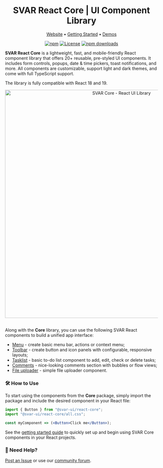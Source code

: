 <div align="center">

# SVAR React Core | UI Component Library

</div>

<div align="center">

[Website](https://svar.dev/react/core/) • [Getting Started](https://docs.svar.dev/react/core/getting_started/) • [Demos](https://docs.svar.dev/react/core/samples/#/calendar/willow)

</div>

<div align="center">

[![npm](https://img.shields.io/npm/v/@svar-ui/react-core.svg)](https://www.npmjs.com/package/@svar-ui/react-core)
[![License](https://img.shields.io/github/license/svar-widgets/core)](https://github.com/svar-widgets/core/blob/main/license.txt)
[![npm downloads](https://img.shields.io/npm/dm/@svar-ui/react-core.svg)](https://www.npmjs.com/package/@svar-ui/react-core)

</div>

**SVAR React Core** is a lightweight, fast, and mobile-friendly React component library that offers 20+ reusable, pre-styled UI components. It includes form controls, popups, date & time pickers, toast notifications, and more. All components are customizable, support light and dark themes, and come with full TypeScript support. 

The library is fully compatible with React 18 and 19.

<div align="center">

<img src="https://svar.dev/images/github/github-core.png" alt="SVAR Core - React UI Library" style="width: 752px;">

</div>

</br>

Along with the **Core** library, you can use the following SVAR React components to build a unified app interface:

- [Menu](https://github.com/svar-widgets/react-menu) - create basic menu bar, actions or context menu;
- [Toolbar](https://github.com/svar-widgets/react-toolbar) - create button and icon panels with configurable, responsive layouts;
- [Tasklist](https://github.com/svar-widgets/react-tasklist) - basic to-do list component to add, edit, check or delete tasks;
- [Comments](https://github.com/svar-widgets/react-comments) - nice-looking comments section with bubbles or flow views;
- [File uploader](https://github.com/svar-widgets/react-uploader) - simple file uploader component.

### :hammer_and_wrench: How to Use

To start using the components from the **Core** package, simply import the package and include the desired component in your React file:

```jsx
import { Button } from "@svar-ui/react-core";
import "@svar-ui/react-core/all.css";

const myComponent => (<Button>Click me</Button>);
```

See the [getting started guide](https://docs.svar.dev/react/core/getting_started/) to quickly set up and begin using SVAR Core components in your React projects.

### :speech_balloon: Need Help?

[Post an Issue](https://github.com/svar-widgets/react-core/issues/) or use our [community forum](https://forum.svar.dev).
